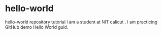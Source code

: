 # hello-world
hello-world repository tutorial
I am a student at NIT calicut . I am practicing GitHub demo Hello World guid.
